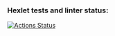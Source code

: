 ### Hexlet tests and linter status:
[![Actions Status](https://github.com/NatashaKarpos/layout-designer-project-lvl1/workflows/hexlet-check/badge.svg)](https://github.com/NatashaKarpos/layout-designer-project-lvl1/actions)